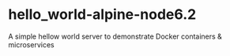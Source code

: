 # hello_world-alpine-node6.2
A simple hellow world server to demonstrate Docker containers &amp; microservices

